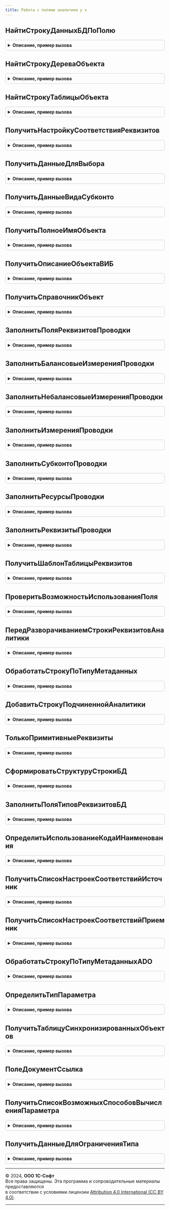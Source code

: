 ```yaml
---
title: Работа с полями аналитики у х
---
```



## НайтиСтрокуДанныхБДПоПолю
<details style="margin: 1em 0; padding: 0.5em; border: 1px solid #ccc; border-radius: 6px;">

<summary style="font-weight: bold; cursor: pointer;">Описание, пример вызова</summary>

```bsl
/////////////////////////////////////////////////////////////////////////////////////
// ОБЩИЕ ФУНКЦИИ ДЛЯ РАБОТЫ С ТАБЛИЦАМИ АНАЛИТИК ОБЪЕКТА

Функция НайтиСтрокуДанныхБДПоПолю(ПолеБД,ВыбранныйОбъект) Экспорт
```

Пример вызова
```bsl
Результат = РаботаСПолямиАналитикиУХ.НайтиСтрокуДанныхБДПоПолю(ПолеБД, ВыбранныйОбъект) Экспорт;);
```
</details>

## НайтиСтрокуДереваОбъекта
<details style="margin: 1em 0; padding: 0.5em; border: 1px solid #ccc; border-radius: 6px;">

<summary style="font-weight: bold; cursor: pointer;">Описание, пример вызова</summary>

```bsl

Функция НайтиСтрокуДереваОбъекта(ВыбранныйОбъект,ИмяДереваОбъекта,КолонкаДереваОбъекта,ИскомоеЗначение) Экспорт
```

Пример вызова
```bsl
Результат = РаботаСПолямиАналитикиУХ.НайтиСтрокуДереваОбъекта(ВыбранныйОбъект, ИмяДереваОбъекта, КолонкаДереваОбъекта, ИскомоеЗначение) 
```
</details>

## НайтиСтрокуТаблицыОбъекта
<details style="margin: 1em 0; padding: 0.5em; border: 1px solid #ccc; border-radius: 6px;">

<summary style="font-weight: bold; cursor: pointer;">Описание, пример вызова</summary>

```bsl

Функция НайтиСтрокуТаблицыОбъекта(ВыбранныйОбъект,ИмяТаблицыОбъекта,КолонкаТаблицыОбъекта,ИскомоеЗначение) Экспорт
```

Пример вызова
```bsl
Результат = РаботаСПолямиАналитикиУХ.НайтиСтрокуТаблицыОбъекта(ВыбранныйОбъект, ИмяТаблицыОбъекта, КолонкаТаблицыОбъекта, ИскомоеЗначение) 
```
</details>

## ПолучитьНастройкуСоответствияРеквизитов
<details style="margin: 1em 0; padding: 0.5em; border: 1px solid #ccc; border-radius: 6px;">

<summary style="font-weight: bold; cursor: pointer;">Описание, пример вызова</summary>

```bsl

Функция ПолучитьНастройкуСоответствияРеквизитов(ТипБД,СправочникКонсолидации,СправочникБД,ТипМетаДанных,ПервыйЭлемент=Истина) Экспорт
```

Пример вызова
```bsl
Результат = РаботаСПолямиАналитикиУХ.ПолучитьНастройкуСоответствияРеквизитов(ТипБД, СправочникКонсолидации, СправочникБД, ТипМетаДанных, ПервыйЭлемент);
```
</details>

## ПолучитьДанныеДляВыбора
<details style="margin: 1em 0; padding: 0.5em; border: 1px solid #ccc; border-radius: 6px;">

<summary style="font-weight: bold; cursor: pointer;">Описание, пример вызова</summary>

```bsl

Функция ПолучитьДанныеДляВыбора(НастройкаСоответствия) Экспорт
```

Пример вызова
```bsl
Результат = РаботаСПолямиАналитикиУХ.ПолучитьДанныеДляВыбора(НастройкаСоответствия) 
```
</details>

## ПолучитьДанныеВидаСубконто
<details style="margin: 1em 0; padding: 0.5em; border: 1px solid #ccc; border-radius: 6px;">

<summary style="font-weight: bold; cursor: pointer;">Описание, пример вызова</summary>

```bsl

Функция ПолучитьДанныеВидаСубконто(ВидСубконто) Экспорт
```

Пример вызова
```bsl
Результат = РаботаСПолямиАналитикиУХ.ПолучитьДанныеВидаСубконто(ВидСубконто) 
```
</details>

## ПолучитьПолноеИмяОбъекта
<details style="margin: 1em 0; padding: 0.5em; border: 1px solid #ccc; border-radius: 6px;">

<summary style="font-weight: bold; cursor: pointer;">Описание, пример вызова</summary>

```bsl

Функция ПолучитьПолноеИмяОбъекта(ИмяОбъектаМетаданных) Экспорт
```

Пример вызова
```bsl
Результат = РаботаСПолямиАналитикиУХ.ПолучитьПолноеИмяОбъекта(ИмяОбъектаМетаданных) 
```
</details>

## ПолучитьОписаниеОбъектаВИБ
<details style="margin: 1em 0; padding: 0.5em; border: 1px solid #ccc; border-radius: 6px;">

<summary style="font-weight: bold; cursor: pointer;">Описание, пример вызова</summary>

```bsl

Функция ПолучитьОписаниеОбъектаВИБ(РабочийОбъектАдрес,ИмяПараметра,ТипБД) Экспорт
```

Пример вызова
```bsl
Результат = РаботаСПолямиАналитикиУХ.ПолучитьОписаниеОбъектаВИБ(РабочийОбъектАдрес, ИмяПараметра, ТипБД) 
```
</details>

## ПолучитьСправочникОбъект
<details style="margin: 1em 0; padding: 0.5em; border: 1px solid #ccc; border-radius: 6px;">

<summary style="font-weight: bold; cursor: pointer;">Описание, пример вызова</summary>

```bsl

Функция ПолучитьСправочникОбъект(ВыбранныйОбъект) Экспорт
```

Пример вызова
```bsl
Результат = РаботаСПолямиАналитикиУХ.ПолучитьСправочникОбъект(ВыбранныйОбъект));
```
</details>

## ЗаполнитьПоляРеквизитовПроводки
<details style="margin: 1em 0; padding: 0.5em; border: 1px solid #ccc; border-radius: 6px;">

<summary style="font-weight: bold; cursor: pointer;">Описание, пример вызова</summary>

```bsl

Функция ЗаполнитьПоляРеквизитовПроводки(РегистрБухгалтерии,Счет,КоррСчет) Экспорт
```

Пример вызова
```bsl
Результат = РаботаСПолямиАналитикиУХ.ЗаполнитьПоляРеквизитовПроводки(РегистрБухгалтерии, Счет, КоррСчет) 
```
</details>

## ЗаполнитьБалансовыеИзмеренияПроводки
<details style="margin: 1em 0; padding: 0.5em; border: 1px solid #ccc; border-radius: 6px;">

<summary style="font-weight: bold; cursor: pointer;">Описание, пример вызова</summary>

```bsl

Функция ЗаполнитьБалансовыеИзмеренияПроводки(ТаблицаПолей,РегистрБухгалтерии) Экспорт
```

Пример вызова
```bsl
Результат = РаботаСПолямиАналитикиУХ.ЗаполнитьБалансовыеИзмеренияПроводки(ТаблицаПолей, РегистрБухгалтерии) 
```
</details>

## ЗаполнитьНебалансовыеИзмеренияПроводки
<details style="margin: 1em 0; padding: 0.5em; border: 1px solid #ccc; border-radius: 6px;">

<summary style="font-weight: bold; cursor: pointer;">Описание, пример вызова</summary>

```bsl

Функция ЗаполнитьНебалансовыеИзмеренияПроводки(ТаблицаПолей,РегистрБухгалтерии,Счет,ДтКт) Экспорт
```

Пример вызова
```bsl
Результат = РаботаСПолямиАналитикиУХ.ЗаполнитьНебалансовыеИзмеренияПроводки(ТаблицаПолей, РегистрБухгалтерии, Счет, ДтКт) 
```
</details>

## ЗаполнитьИзмеренияПроводки
<details style="margin: 1em 0; padding: 0.5em; border: 1px solid #ccc; border-radius: 6px;">

<summary style="font-weight: bold; cursor: pointer;">Описание, пример вызова</summary>

```bsl

Функция ЗаполнитьИзмеренияПроводки(ТаблицаПолей,РегистрБухгалтерии,Счет=Неопределено,КоррСчет=Неопределено) Экспорт
```

Пример вызова
```bsl
Результат = РаботаСПолямиАналитикиУХ.ЗаполнитьИзмеренияПроводки(ТаблицаПолей, РегистрБухгалтерии, Счет, КоррСчет);
```
</details>

## ЗаполнитьСубконтоПроводки
<details style="margin: 1em 0; padding: 0.5em; border: 1px solid #ccc; border-radius: 6px;">

<summary style="font-weight: bold; cursor: pointer;">Описание, пример вызова</summary>

```bsl

Функция ЗаполнитьСубконтоПроводки(ТаблицаПолей,РегистрБухгалтерии,Счет,ДтКт) Экспорт
```

Пример вызова
```bsl
Результат = РаботаСПолямиАналитикиУХ.ЗаполнитьСубконтоПроводки(ТаблицаПолей, РегистрБухгалтерии, Счет, ДтКт) 
```
</details>

## ЗаполнитьРесурсыПроводки
<details style="margin: 1em 0; padding: 0.5em; border: 1px solid #ccc; border-radius: 6px;">

<summary style="font-weight: bold; cursor: pointer;">Описание, пример вызова</summary>

```bsl

Функция ЗаполнитьРесурсыПроводки(ТаблицаПолей,РегистрБухгалтерии,Счет,ДтКт) Экспорт
```

Пример вызова
```bsl
Результат = РаботаСПолямиАналитикиУХ.ЗаполнитьРесурсыПроводки(ТаблицаПолей, РегистрБухгалтерии, Счет, ДтКт) 
```
</details>

## ЗаполнитьРеквизитыПроводки
<details style="margin: 1em 0; padding: 0.5em; border: 1px solid #ccc; border-radius: 6px;">

<summary style="font-weight: bold; cursor: pointer;">Описание, пример вызова</summary>

```bsl

Функция ЗаполнитьРеквизитыПроводки(ТаблицаПолей,РегистрБухгалтерии) Экспорт
```

Пример вызова
```bsl
Результат = РаботаСПолямиАналитикиУХ.ЗаполнитьРеквизитыПроводки(ТаблицаПолей, РегистрБухгалтерии) 
```
</details>

## ПолучитьШаблонТаблицыРеквизитов
<details style="margin: 1em 0; padding: 0.5em; border: 1px solid #ccc; border-radius: 6px;">

<summary style="font-weight: bold; cursor: pointer;">Описание, пример вызова</summary>

```bsl

Функция ПолучитьШаблонТаблицыРеквизитов() Экспорт
```

Пример вызова
```bsl
Результат = РаботаСПолямиАналитикиУХ.ПолучитьШаблонТаблицыРеквизитов());
```
</details>

## ПроверитьВозможностьИспользованияПоля
<details style="margin: 1em 0; padding: 0.5em; border: 1px solid #ccc; border-radius: 6px;">

<summary style="font-weight: bold; cursor: pointer;">Описание, пример вызова</summary>

```bsl

Функция ПроверитьВозможностьИспользованияПоля(ПризнакУчетаПоля,ПризнакиУчетаСчета) Экспорт
```

Пример вызова
```bsl
Результат = РаботаСПолямиАналитикиУХ.ПроверитьВозможностьИспользованияПоля(ПризнакУчетаПоля, ПризнакиУчетаСчета) 
```
</details>

## ПередРазворачиваниемСтрокиРеквизитовАналитики
<details style="margin: 1em 0; padding: 0.5em; border: 1px solid #ccc; border-radius: 6px;">

<summary style="font-weight: bold; cursor: pointer;">Описание, пример вызова</summary>

```bsl

//////////////////////////////////////////////////////////////////////////////////////////////////
// ПРОЦЕДУРЫ И ФУНКЦИИ РАЗЫМЕНОВАНИЯ РЕКВИЗИТОВ ОБЪЕКТОВ ИНФОРМАЦИОННОЙ БАЗЫ

//////////////////////////////////////////////////////////////////////////////////////////////
// Процедура добавляет в переданную структуру строки массив структур строк, которые должны быть
// добавлены в подчиненные строки коллекции формы на клиенте
// Переменные
// ДанныеОбъекта - структура, содержащая набор данных для формирования массива строк:
// - РабочийОбъектАдрес (строка): адрес временного хранилища данных, содержащего рабочие таблицы объекта
// - УникальныйИдентификатор (УникальныйИдентификатор): идентификатор рабочей формы объекта
// - Отказ (булево): флаг отказа в разворачивании строки
// - РежимОтбора (булево): признак того, что разворачивается строка отбора по реквизитам объекта
// - ТипБД (Справочник.ТипыБазДанных): тип информационной базы, к которой относится объект
// - ТекСоединениеВИБ (COMобъект): текущее соединение в случае использования внешней информационной базы
// - СпособПолучения (Перечисления.СпособыПолученияОперандов): способ получения данных (для источников)
// - СпособИспользования (Перечисления.СпособыИспользованияОперандов): способ использования данных (для источников)
// СтруктураСтрока: структура, содержащая данные разворачиваемой строки аналитики объекта
//
Процедура ПередРазворачиваниемСтрокиРеквизитовАналитики(ДанныеОбъекта,СтруктураСтрока) Экспорт
```

Пример вызова
```bsl
РаботаСПолямиАналитикиУХ.ПередРазворачиваниемСтрокиРеквизитовАналитики(ДанныеОбъекта, СтруктураСтрока) 
```
</details>

## ОбработатьСтрокуПоТипуМетаданных
<details style="margin: 1em 0; padding: 0.5em; border: 1px solid #ccc; border-radius: 6px;">

<summary style="font-weight: bold; cursor: pointer;">Описание, пример вызова</summary>

```bsl

Процедура ОбработатьСтрокуПоТипуМетаданных(ДанныеОбъекта,ТаблицыОбъекта,ТекТипМетаданных,Строка,ПоказателиБДТек) Экспорт
```

Пример вызова
```bsl
РаботаСПолямиАналитикиУХ.ОбработатьСтрокуПоТипуМетаданных(ДанныеОбъекта, ТаблицыОбъекта, ТекТипМетаданных, Строка, ПоказателиБДТек) 
```
</details>

## ДобавитьСтрокуПодчиненнойАналитики
<details style="margin: 1em 0; padding: 0.5em; border: 1px solid #ccc; border-radius: 6px;">

<summary style="font-weight: bold; cursor: pointer;">Описание, пример вызова</summary>

```bsl

Процедура ДобавитьСтрокуПодчиненнойАналитики(ДанныеОбъекта,ТаблицыОбъекта,Строка,Реквизит,ПоказателиБДТек) Экспорт
```

Пример вызова
```bsl
РаботаСПолямиАналитикиУХ.ДобавитьСтрокуПодчиненнойАналитики(ДанныеОбъекта, ТаблицыОбъекта, Строка, Реквизит, ПоказателиБДТек));
```
</details>

## ТолькоПримитивныеРеквизиты
<details style="margin: 1em 0; padding: 0.5em; border: 1px solid #ccc; border-radius: 6px;">

<summary style="font-weight: bold; cursor: pointer;">Описание, пример вызова</summary>

```bsl


Функция ТолькоПримитивныеРеквизиты(ДанныеОбъекта,СтрокаМетаданных) Экспорт
```

Пример вызова
```bsl
Результат = РаботаСПолямиАналитикиУХ.ТолькоПримитивныеРеквизиты(ДанныеОбъекта, СтрокаМетаданных));
```
</details>

## СформироватьСтруктуруСтрокиБД
<details style="margin: 1em 0; padding: 0.5em; border: 1px solid #ccc; border-radius: 6px;">

<summary style="font-weight: bold; cursor: pointer;">Описание, пример вызова</summary>

```bsl

Функция СформироватьСтруктуруСтрокиБД(ДанныеСтрокиАналитики=Неопределено) Экспорт
```

Пример вызова
```bsl
Результат = РаботаСПолямиАналитикиУХ.СформироватьСтруктуруСтрокиБД(ДанныеСтрокиАналитики);
```
</details>

## ЗаполнитьПоляТиповРеквизитовБД
<details style="margin: 1em 0; padding: 0.5em; border: 1px solid #ccc; border-radius: 6px;">

<summary style="font-weight: bold; cursor: pointer;">Описание, пример вызова</summary>

```bsl

// Процедура определяет и заполняет типы реквизитов объекта метаданных БД.
//
Процедура ЗаполнитьПоляТиповРеквизитовБД(СтрокаПоказателей,СтрокаТиповБД,ТипБДИсточник,ТипБДПриемник=Неопределено) Экспорт
```

Пример вызова
```bsl
РаботаСПолямиАналитикиУХ.ЗаполнитьПоляТиповРеквизитовБД(СтрокаПоказателей, СтрокаТиповБД, ТипБДИсточник, ТипБДПриемник);
```
</details>

## ОпределитьИспользованиеКодаИНаименования
<details style="margin: 1em 0; padding: 0.5em; border: 1px solid #ccc; border-radius: 6px;">

<summary style="font-weight: bold; cursor: pointer;">Описание, пример вызова</summary>

```bsl

Функция ОпределитьИспользованиеКодаИНаименования(СтрокаПоказателей,ТипБД) Экспорт
```

Пример вызова
```bsl
Результат = РаботаСПолямиАналитикиУХ.ОпределитьИспользованиеКодаИНаименования(СтрокаПоказателей, ТипБД) 
```
</details>

## ПолучитьСписокНастроекСоответствийИсточник
<details style="margin: 1em 0; padding: 0.5em; border: 1px solid #ccc; border-radius: 6px;">

<summary style="font-weight: bold; cursor: pointer;">Описание, пример вызова</summary>

```bsl

Функция ПолучитьСписокНастроекСоответствийИсточник(ТипБД,ТипОбъектаВИБ,ИмяОбъектаВИБ) Экспорт
```

Пример вызова
```bsl
Результат = РаботаСПолямиАналитикиУХ.ПолучитьСписокНастроекСоответствийИсточник(ТипБД, ТипОбъектаВИБ, ИмяОбъектаВИБ) 
```
</details>

## ПолучитьСписокНастроекСоответствийПриемник
<details style="margin: 1em 0; padding: 0.5em; border: 1px solid #ccc; border-radius: 6px;">

<summary style="font-weight: bold; cursor: pointer;">Описание, пример вызова</summary>

```bsl

Функция ПолучитьСписокНастроекСоответствийПриемник(ТипБД,ТипОбъектаКонсолидации,ИмяОбъектаМетаданных) Экспорт
```

Пример вызова
```bsl
Результат = РаботаСПолямиАналитикиУХ.ПолучитьСписокНастроекСоответствийПриемник(ТипБД, ТипОбъектаКонсолидации, ИмяОбъектаМетаданных) 
```
</details>

## ОбработатьСтрокуПоТипуМетаданныхADO
<details style="margin: 1em 0; padding: 0.5em; border: 1px solid #ccc; border-radius: 6px;">

<summary style="font-weight: bold; cursor: pointer;">Описание, пример вызова</summary>

```bsl

Процедура ОбработатьСтрокуПоТипуМетаданныхADO(ДанныеОбъекта,ТаблицыОбъекта,ТекТипМетаданных,Строка,ПоказателиБДТек,РежимОтбора) Экспорт
```

Пример вызова
```bsl
РаботаСПолямиАналитикиУХ.ОбработатьСтрокуПоТипуМетаданныхADO(ДанныеОбъекта, ТаблицыОбъекта, ТекТипМетаданных, Строка, ПоказателиБДТек, РежимОтбора) 
```
</details>

## ОпределитьТипПараметра
<details style="margin: 1em 0; padding: 0.5em; border: 1px solid #ccc; border-radius: 6px;">

<summary style="font-weight: bold; cursor: pointer;">Описание, пример вызова</summary>

```bsl

///////////////////////////////////////////////////////////////////////////////////////////////
// ПРОЦЕДУРЫ И ФУНКЦИИ РАБОТЫ С ТАБЛИЦАМИ ОТБОРА ДАННЫХ В ОБЪЕКТАХ


Функция ОпределитьТипПараметра(ИмяПараметра,СправочникОбъект) Экспорт
```

Пример вызова
```bsl
Результат = РаботаСПолямиАналитикиУХ.ОпределитьТипПараметра(ИмяПараметра, СправочникОбъект) 
```
</details>

## ПолучитьТаблицуСинхронизированныхОбъектов
<details style="margin: 1em 0; padding: 0.5em; border: 1px solid #ccc; border-radius: 6px;">

<summary style="font-weight: bold; cursor: pointer;">Описание, пример вызова</summary>

```bsl

Функция ПолучитьТаблицуСинхронизированныхОбъектов(СписокНастроекСоответствий) Экспорт
```

Пример вызова
```bsl
Результат = РаботаСПолямиАналитикиУХ.ПолучитьТаблицуСинхронизированныхОбъектов(СписокНастроекСоответствий) 
```
</details>

## ПолеДокументСсылка
<details style="margin: 1em 0; padding: 0.5em; border: 1px solid #ccc; border-radius: 6px;">

<summary style="font-weight: bold; cursor: pointer;">Описание, пример вызова</summary>

```bsl

Функция ПолеДокументСсылка(ТипДанныхПоля) Экспорт
```

Пример вызова
```bsl
Результат = РаботаСПолямиАналитикиУХ.ПолеДокументСсылка(ТипДанныхПоля));
```
</details>

## ПолучитьСписокВозможныхСпособовВычисленияПараметра
<details style="margin: 1em 0; padding: 0.5em; border: 1px solid #ccc; border-radius: 6px;">

<summary style="font-weight: bold; cursor: pointer;">Описание, пример вызова</summary>

```bsl

Функция ПолучитьСписокВозможныхСпособовВычисленияПараметра(ДанныеОбъекта) Экспорт
```

Пример вызова
```bsl
Результат = РаботаСПолямиАналитикиУХ.ПолучитьСписокВозможныхСпособовВычисленияПараметра(ДанныеОбъекта) 
```
</details>

## ПолучитьДанныеДляОграниченияТипа
<details style="margin: 1em 0; padding: 0.5em; border: 1px solid #ccc; border-radius: 6px;">

<summary style="font-weight: bold; cursor: pointer;">Описание, пример вызова</summary>

```bsl


Функция ПолучитьДанныеДляОграниченияТипа(ДанныеОбъекта) Экспорт
```

Пример вызова
```bsl
Результат = РаботаСПолямиАналитикиУХ.ПолучитьДанныеДляОграниченияТипа(ДанныеОбъекта) 
```
</details>

---

© 2024, **ООО 1С-Софт**  
Все права защищены. Эта программа и сопроводительные материалы предоставляются  
в соответствии с условиями лицензии [Attribution 4.0 International (CC BY 4.0)](https://creativecommons.org/licenses/by/4.0/legalcode).

---
